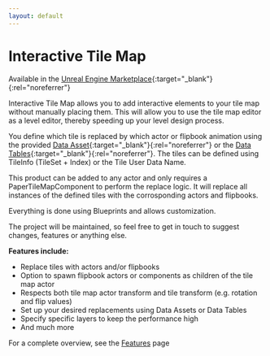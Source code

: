 ```yaml
---
layout: default
---
```


# Interactive Tile Map

Available in the [Unreal Engine Marketplace](https://www.unrealengine.com/marketplace/interactive-tile-map){:target="_blank"}{:rel="noreferrer"}

Interactive Tile Map allows you to add interactive elements to your tile map without manually placing them. 
This will allow you to use the tile map editor as a level editor, thereby speeding up your level design process.

You define which tile is replaced by which actor or flipbook animation using the provided [Data Asset](https://dev.epicgames.com/documentation/en-us/unreal-engine/data-assets-in-unreal-engine){:target="_blank"}{:rel="noreferrer"} or the [Data Tables](https://dev.epicgames.com/documentation/en-us/unreal-engine/data-driven-gameplay-elements){:target="_blank"}{:rel="noreferrer"}.
The tiles can be defined using TileInfo (TileSet + Index) or the Tile User Data Name.

This product can be added to any actor and only requires a PaperTileMapComponent to perform the replace logic. 
It will replace all instances of the defined tiles with the corrosponding actors and flipbooks.

Everything is done using Blueprints and allows customization.
 
The project will be maintained, so feel free to get in touch to suggest changes, features or anything else.

__Features include:__ 

- Replace tiles with actors and/or flipbooks
- Option to spawn flipbook actors or components as children of the tile map actor
- Respects both tile map actor transform and tile transform (e.g. rotation and flip values)
- Set up your desired replacements using Data Assets or Data Tables
- Specify specific layers to keep the performance high
- And much more

For a complete overview, see the [Features](https://gracesgames.com/InteractiveTileMap/features/) page 
<br/>